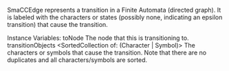 SmaCCEdge represents a transition in a Finite Automata (directed graph). It is labeled with the characters or states (possibly none, indicating an epsilon transition) that cause the transition.

Instance Variables:
	toNode	<SmaCCNode>	The node that this is transitioning to.
	transitionObjects	<SortedCollection of: (Character | Symbol)>	The characters or symbols that cause the transition. Note that there are no duplicates and all characters/symbols are sorted.